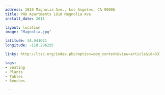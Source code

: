 ```yaml
---
address: 1810 Magnolia Ave., Los Angeles, CA 90006
title: PHD Apartments 1810 Magnolia Ave.
install_date: 2011

layout: location
image: "Magnolia.jpg"

latitude: 34.041021
longitude: -118.286295

linky: http://ltsc.org/index.php?option=com_content&view=article&id=337

tags:	
- Seating
- Plants
- Tables
- Benches

---
```

